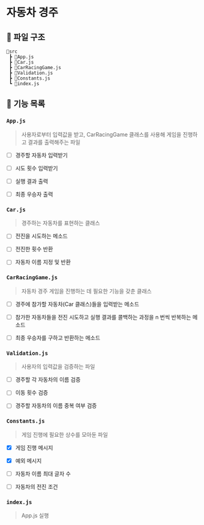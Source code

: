 # 자동차 경주
## 📂 파일 구조
```
📁src
 ┣ 📃App.js
 ┣ 📃Car.js
 ┣ 📃CarRacingGame.js
 ┣ 📃Validation.js
 ┣ 📃Constants.js
 ┗ 📃index.js
```
## 🚀 기능 목록
### `App.js`
> 사용자로부터 입력값을 받고, CarRacingGame 클래스를 사용해 게임을 진행하고 결과를 출력해주는 파일

- [ ] 경주할 자동차 입력받기

- [ ] 시도 횟수 입력받기
 
- [ ] 실행 결과 출력

- [ ] 최종 우승자 출력

### `Car.js`
> 경주하는 자동차를 표현하는 클래스

- [ ] 전진을 시도하는 메소드

- [ ] 전진한 횟수 반환

- [ ] 자동차 이름 지정 및 반환

### `CarRacingGame.js`
> 자동차 경주 게임을 진행하는 데 필요한 기능을 갖춘 클래스

- [ ] 경주에 참가할 자동차(Car 클래스)들을 입력받는 메소드

- [ ] 참가한 자동차들을 전진 시도하고 실행 결과를 콜백하는 과정을 n 번씩 반복하는 메소드

- [ ] 최종 우승자를 구하고 반환하는 메소드

### `Validation.js`
> 사용자의 입력값을 검증하는 파일

- [ ] 경주할 각 자동차의 이름 검증

- [ ] 이동 횟수 검증

- [ ] 경주할 자동차의 이름 중복 여부 검증 

### `Constants.js`
> 게임 진행에 필요한 상수를 모아둔 파일

- [x] 게임 진행 메시지

- [x] 예외 메시지

- [ ] 자동차 이름 최대 글자 수

- [ ] 자동차의 전진 조건

### `index.js`
> App.js 실행
